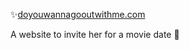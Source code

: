 ✨[doyouwannagooutwithme.com](http://doyouwannagooutwithme.com) 

A website to invite her for a movie date 🥰
